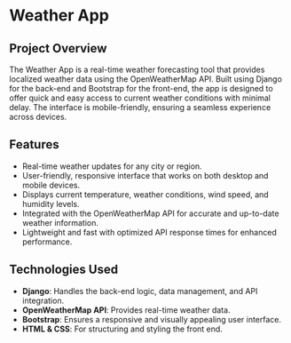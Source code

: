 # **Weather App**

## **Project Overview**

The Weather App is a real-time weather forecasting tool that provides localized weather data using the OpenWeatherMap API. Built using Django for the back-end and Bootstrap for the front-end, the app is designed to offer quick and easy access to current weather conditions with minimal delay. The interface is mobile-friendly, ensuring a seamless experience across devices.

## **Features**

- Real-time weather updates for any city or region.
- User-friendly, responsive interface that works on both desktop and mobile devices.
- Displays current temperature, weather conditions, wind speed, and humidity levels.
- Integrated with the OpenWeatherMap API for accurate and up-to-date weather information.
- Lightweight and fast with optimized API response times for enhanced performance.

## **Technologies Used**

- **Django**: Handles the back-end logic, data management, and API integration.
- **OpenWeatherMap API**: Provides real-time weather data.
- **Bootstrap**: Ensures a responsive and visually appealing user interface.
- **HTML & CSS**: For structuring and styling the front end.
